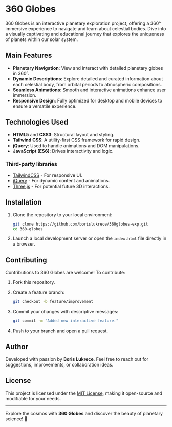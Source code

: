 # 360 Globes

360 Globes is an interactive planetary exploration project, offering a 360° immersive experience to navigate and learn about celestial bodies. Dive into a visually captivating and educational journey that explores the uniqueness of planets within our solar system.

## Main Features

- **Planetary Navigation**: View and interact with detailed planetary globes in 360°.
- **Dynamic Descriptions**: Explore detailed and curated information about each celestial body, from orbital periods to atmospheric compositions.
- **Seamless Animations**: Smooth and interactive animations enhance user immersion.
- **Responsive Design**: Fully optimized for desktop and mobile devices to ensure a versatile experience.

## Technologies Used

- **HTML5** and **CSS3**: Structural layout and styling.
- **Tailwind CSS**: A utility-first CSS framework for rapid design.
- **jQuery**: Used to handle animations and DOM manipulations.
- **JavaScript (ES6)**: Drives interactivity and logic.

### Third-party libraries

- [TailwindCSS](https://tailwindcss.com/) - For responsive UI.
- [jQuery](https://jquery.com/) - For dynamic content and animations.
- [Three.js](https://threejs.org/) - For potential future 3D interactions.

## Installation

1. Clone the repository to your local environment:

   ```bash
   git clone https://github.com/borislukrece/360globes-exp.git
   cd 360-globes
   ```

2. Launch a local development server or open the `index.html` file directly in a browser.

## Contributing

Contributions to 360 Globes are welcome! To contribute:

1. Fork this repository.
2. Create a feature branch:

   ```bash
   git checkout -b feature/improvement
   ```

3. Commit your changes with descriptive messages:

   ```bash
   git commit -m "Added new interactive feature."
   ```

4. Push to your branch and open a pull request.

## Author

Developed with passion by **Boris Lukrece**.
Feel free to reach out for suggestions, improvements, or collaboration ideas.

## License

This project is licensed under the [MIT License](LICENSE), making it open-source and modifiable for your needs.

---

Explore the cosmos with **360 Globes** and discover the beauty of planetary science! 🚀
